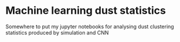 # Machine learning dust statistics

Somewhere to put my jupyter notebooks for analysing dust clustering statistics produced by simulation and CNN

